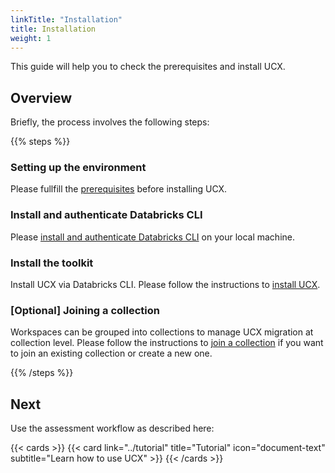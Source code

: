 ```yaml
---
linkTitle: "Installation"
title: Installation
weight: 1
---
```


This guide will help you to check the prerequisites and install UCX.

## Overview

Briefly, the process involves the following steps:

{{% steps %}}

### Setting up the environment

Please fullfill the [prerequisites](docs/installation/prerequisites/) before installing UCX.

### Install and authenticate Databricks CLI

Please [install and authenticate Databricks CLI](docs/installation/databricks_cli/) on your local machine.

### Install the toolkit 

Install UCX via Databricks CLI. Please follow the instructions to [install UCX](docs/installation/install_ucx).

### [Optional] Joining a collection

Workspaces can be grouped into collections to manage UCX migration at collection level.
Please follow the instructions to [join a collection](docs/installation/collection) if you want to join an existing collection or create a new one.

{{% /steps %}}




## Next

Use the assessment workflow as described here:

{{< cards >}}
  {{< card link="../tutorial" title="Tutorial" icon="document-text" subtitle="Learn how to use UCX" >}}
{{< /cards >}}